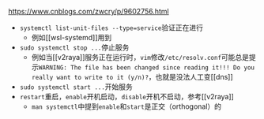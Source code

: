 https://www.cnblogs.com/zwcry/p/9602756.html
- `systemctl list-unit-files --type=service`验证正在进行
  - 例如[[wsl-systemd]]用到
- `sudo systemctl stop ...`停止服务
    - 例如当[[v2raya]]服务正在运行时，`vim`修改`/etc/resolv.conf`可能总是提示`WARNING: The file has been changed since reading it!!! Do you really want to write to it (y/n)?`，也就是没法人工变[[dns]]
- `sudo systemctl start ...`开始服务
- `restart`重启，`enable`开机启动，`disable`开机不启动，参考[[v2raya]]
  - `man systemctl`中提到`enable`和`start`是正交（orthogonal）的
